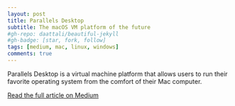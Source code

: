 ```yaml
---
layout: post
title: Parallels Desktop
subtitle: The macOS VM platform of the future
#gh-repo: daattali/beautiful-jekyll
#gh-badge: [star, fork, follow]
tags: [medium, mac, linux, windows]
comments: true
---
```

Parallels Desktop is a virtual machine platform that allows users to run their favorite operating system from the comfort of their Mac computer.

[Read the full article on Medium](https://medium.com/@aylaaa.cs/parallels-desktop-the-macos-vm-platform-of-the-future-eca02ebe4b45)
